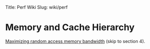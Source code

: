 Title: Perf Wiki
Slug: wiki/perf

# Memory and Cache Hierarchy 

[Maximizing random access memory bandwidth]({filename}/pdfs/BAP15.pdf) (skip to section 4).
